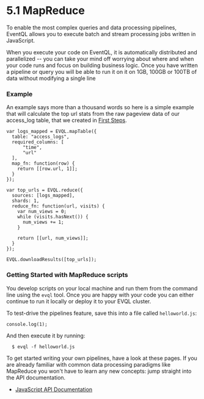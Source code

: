 5.1 MapReduce
=============

To enable the most complex queries and data processing pipelines, EventQL allows you
to execute batch and stream processing jobs written in JavaScript.

When you execute your code on EventQL, it is automatically distributed and parallelized --
you can take your mind off worrying about where and when your code runs and focus
on building business logic. Once you have written a pipeline or query you will be
able to run it on it on 1GB, 100GB or 100TB of data without modifying a single
line

### Example

An example says more than a thousand words so here is a simple example that will
calculate the top url stats from the raw pageview data of our access_log table, that
we created in [First Steps](../../getting-started/first-steps).

    var logs_mapped = EVQL.mapTable({
      table: "access_logs",
      required_columns: [
          "time",
          "url"
      ],
      map_fn: function(row) {
        return [[row.url, 1]];
      }
    });

    var top_urls = EVQL.reduce({
      sources: [logs_mapped],
      shards: 1,
      reduce_fn: function(url, visits) {
        var num_views = 0;
        while (visits.hasNext()) {
          num_views += 1;
        }

        return [[url, num_views]];
      }
    });

    EVQL.downloadResults([top_urls]);




### Getting Started with MapReduce scripts

You develop scripts on your local machine and run them from the command line
using the `evql` tool. Once you are happy with your code you can either continue
to run it locally or deploy it to your EVQL cluster.

To test-drive the pipelines feature, save this into a file called `helloworld.js`:

    console.log(1);

And then execute it by running:

      $ evql -f helloworld.js


To get started writing your own pipelines, have a look at these pages. If you
are already familiar with common data processing paradigms like MapReduce you
won't have to learn any new concepts: jump straight into the API documentation.

  - [JavaScript API Documentation](/docs/api/javascript_api)







